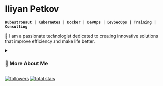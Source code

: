 #   Iliyan Petkov

**`Kubestronaut | Kubernetes | Docker | DevOps | DevSecOps | Training | Consulting`**

🚀 I am a passionate technologist dedicated to creating innovative solutions that improve efficiency and make life better.

<details>
 <summary><h3>🚵‍ More About Me</h3></summary>
When not involved in training or consulting projects. I enjoy activities such as reading, martial arts, programming,
and learning new languages. I also love spending time with my family, discussing technology at conferences and workshops,
helping non-profit community initiatives, and tinkering with electronics and IoT, which fuel my creativity and curiosity.
</details>


<p align="left">
   <a href="https://github.com/iliyan-s-petkov?tab=followers">
      <img alt="followers" title="Follow me on Github" src="https://custom-icon-badges.demolab.com/github/followers/iliyan-s-petkov?color=236ad3&labelColor=1155ba&style=for-the-badge&logo=person-add&label=Follow&logoColor=white"/></a>
   <a href="https://github.com/iliyan-s-petkov?tab=repositories&sort=stargazers">
      <img alt="total stars" title="Total stars on GitHub" src="https://custom-icon-badges.demolab.com/github/stars/iliyan-s-petkov?color=55960c&style=for-the-badge&labelColor=488207&logo=star"/></a>
</p>


